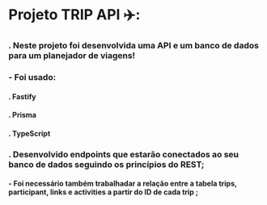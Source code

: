 # Projeto TRIP API  ✈️:
### . Neste projeto foi desenvolvida uma API e um banco de dados para um planejador de viagens!
### - Foi usado:
#### . Fastify
#### . Prisma
#### . TypeScript
### . Desenvolvido endpoints que estarão conectados ao seu banco de dados seguindo os princípios do REST;
#### - Foi necessário também trabalhadar a relação entre a tabela trips, participant, links e activities a partir do ID de cada trip ;
